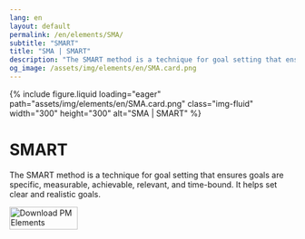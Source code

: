 ```yaml
---
lang: en
layout: default
permalink: /en/elements/SMA/
subtitle: "SMART"
title: "SMA | SMART"
description: "The SMART method is a technique for goal setting that ensures goals are specific, measurable, achievable, relevant, and time-bound. It helps set clear and realistic goals."
og_image: /assets/img/elements/en/SMA.card.png
---
```


{% include figure.liquid loading="eager" path="assets/img/elements/en/SMA.card.png" class="img-fluid" width="300" height="300" alt="SMA | SMART" %}

# SMART

The SMART method is a technique for goal setting that ensures goals are specific, measurable, achievable, relevant, and time-bound. It helps set clear and realistic goals.

<a href="https://apps.apple.com/app/apple-store/id6738084498?pt=127441684&ct=website&mt=8">
  <img src="{{ "assets/img/en/appstore.png" | relative_url }}" width="120" height="40" alt="Download PM Elements">
</a>
